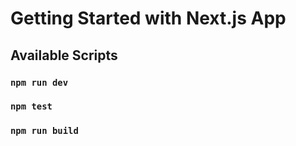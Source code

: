 # Getting Started with Next.js App

## Available Scripts

### `npm run dev`

### `npm test`

### `npm run build`


